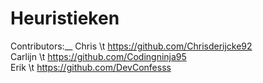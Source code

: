 # Heuristieken

Contributors:__
Chris \t https://github.com/Chrisderijcke92<br />
Carlijn \t https://github.com/Codingninja95<br />
Erik \t https://github.com/DevConfesss<br />